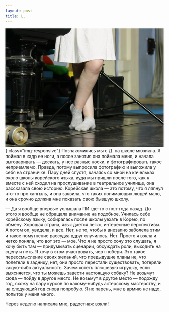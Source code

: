 ```yaml
---
layout: post
title: L.
---
```

![](images/2018-5-24-d./O6e1Ew-4A-A.jpg ){:class="img-responsive"}
Познакомились мы с Д. на школе мюзикла. Я поймал в кадр ее ноги, а после занятия она поймала меня, и начала выговаривать — дескать, у нее разные носки, и фотографировать такое неприемлемо. Правда, потому выпросила фотографию и выложила у себя на страничке. 
Пару дней спустя, качаясь со мной на качельках около школы корейского языка, куда мы пришли после того, как я вместе с ней сходил на прослушивание в театральное училище, она рассказала свою историю. Корейская школа — это потому, что я ляпнул что-то про хангыль, и она заявила, что таких понимающих людей мало, и она срочно должна мне показать свою бывшую школу.

— Да я вообще впервые услышала ПИ где-то с пол-года назад. До этого я вообще не обращала внимание на подобное. Училась себе корейскому языку, собиралась после школы уехать в Корею, по обмену. Хорошая страна, язык дается легко, интересные перспективы.
А потом оп, увидела, и все. Нет, не то, чтобы я внезапно заболела этим и такое помутнение рассудка вдруг случилось. Нет. Просто я взяла и четко поняла, что вот это — мое. Что я не просто хочу это слушать, я хочу быть там — придумывать сценарии, обсуждать роли, выходить на сцену и петь. Я хочу в этом участвовать, черт побери. Это такое переосмысление своих желаний, что предыдущие планы не, что полетели в задницу, нет, они просто перестали существовать, потеряли какую-либо актуальность. Зачем хотеть плюшевую игрушку, если выясняется, что ты можешь завести настоящую собаку? 
Не возьмут сюда — пойду в другое место. Не возьмут в другое место — подожду год, схожу на пару курсов по какому-нибудь актерскому мастерству, и на следующий год снова попробую. Я не парень, мне в армию не надо, попыток у меня много.

Через неделю написала мне, радостная: взяли!
